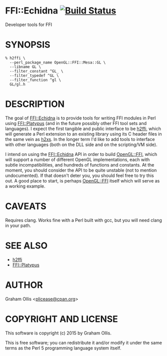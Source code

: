 # FFI::Echidna [![Build Status](https://secure.travis-ci.org/plicease/FFI-Echidna.png)](http://travis-ci.org/plicease/FFI-Echidna)

Developer tools for FFI

# SYNOPSIS

    % h2ffi \
      --perl_package_name OpenGL::FFI::Mesa::GL \
      --libname GL \
      --filter_constant ^GL_ \
      --filter_typedef ^GL \
      --filter_function ^gl \
      GL/gl.h

# DESCRIPTION

The goal of [FFI::Echidna](https://metacpan.org/pod/FFI::Echidna) is to provide tools for writing FFI
modules in Perl using [FFI::Platypus](https://metacpan.org/pod/FFI::Platypus) (and in the future possibly
other FFI tool sets and languages).  I expect the first tangible
and public interface to be [h2ffi](https://metacpan.org/pod/h2ffi), which will generate a Perl
extension to an existing library using its C header files in the
same vein as [h2xs](https://metacpan.org/pod/h2xs).  In the longer term I'd like to add tools
to interface with other languages (both on the DLL side and on the
scripting/VM side).

I intend on using the [FFI::Echidna](https://metacpan.org/pod/FFI::Echidna) API in order to build
[OpenGL::FFI](https://metacpan.org/pod/OpenGL::FFI), which will support a number of different OpenGL
implementations, each with subtle incompatibilities, and hundreds
of functions and constants.  At the moment, you should consider
the API to be quite unstable (not to mention undocumented).  If
that doesn't deter you, you should feel free to try this out.  A
good place to start, is perhaps [OpenGL::FFI](https://metacpan.org/pod/OpenGL::FFI) itself which will
serve as a working example.

# CAVEATS

Requires clang.  Works fine with a Perl built with gcc, but you will need
clang in your path.

# SEE ALSO

- [h2ffi](https://metacpan.org/pod/h2ffi)
- [FFI::Platypus](https://metacpan.org/pod/FFI::Platypus)

# AUTHOR

Graham Ollis &lt;plicease@cpan.org>

# COPYRIGHT AND LICENSE

This software is copyright (c) 2015 by Graham Ollis.

This is free software; you can redistribute it and/or modify it under
the same terms as the Perl 5 programming language system itself.
